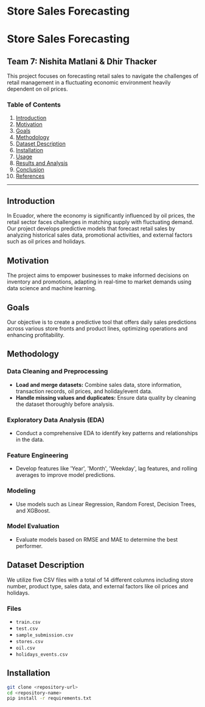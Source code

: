 # Store Sales Forecasting 

# Store Sales Forecasting

## Team 7: Nishita Matlani & Dhir Thacker

This project focuses on forecasting retail sales to navigate the challenges of retail management in a fluctuating economic environment heavily dependent on oil prices.

### Table of Contents
1. [Introduction](#introduction)
2. [Motivation](#motivation)
3. [Goals](#goals)
4. [Methodology](#methodology)
5. [Dataset Description](#dataset-description)
6. [Installation](#installation)
7. [Usage](#usage)
8. [Results and Analysis](#results-and-analysis)
9. [Conclusion](#conclusion)
10. [References](#references)

---

## Introduction

In Ecuador, where the economy is significantly influenced by oil prices, the retail sector faces challenges in matching supply with fluctuating demand. Our project develops predictive models that forecast retail sales by analyzing historical sales data, promotional activities, and external factors such as oil prices and holidays.

## Motivation

The project aims to empower businesses to make informed decisions on inventory and promotions, adapting in real-time to market demands using data science and machine learning.

## Goals

Our objective is to create a predictive tool that offers daily sales predictions across various store fronts and product lines, optimizing operations and enhancing profitability.

## Methodology

### Data Cleaning and Preprocessing
- **Load and merge datasets:** Combine sales data, store information, transaction records, oil prices, and holiday/event data.
- **Handle missing values and duplicates:** Ensure data quality by cleaning the dataset thoroughly before analysis.

### Exploratory Data Analysis (EDA)
- Conduct a comprehensive EDA to identify key patterns and relationships in the data.

### Feature Engineering
- Develop features like 'Year', 'Month', 'Weekday', lag features, and rolling averages to improve model predictions.

### Modeling
- Use models such as Linear Regression, Random Forest, Decision Trees, and XGBoost.

### Model Evaluation
- Evaluate models based on RMSE and MAE to determine the best performer.

## Dataset Description

We utilize five CSV files with a total of 14 different columns including store number, product type, sales data, and external factors like oil prices and holidays.

### Files
- `train.csv`
- `test.csv`
- `sample_submission.csv`
- `stores.csv`
- `oil.csv`
- `holidays_events.csv`

## Installation

```bash
git clone <repository-url>
cd <repository-name>
pip install -r requirements.txt
